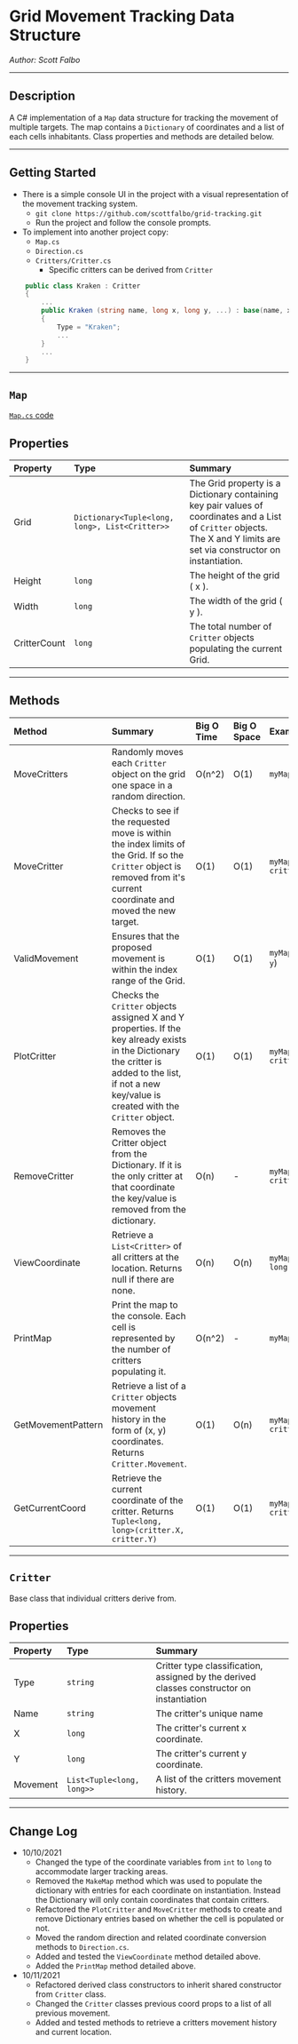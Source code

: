 # Grid Movement Tracking Data Structure

*Author: Scott Falbo*

---

## Description

A C# implementation of a `Map` data structure for tracking the movement of multiple targets.  The map contains a `Dictionary` of coordinates and a list of each cells inhabitants.  Class properties and methods are detailed below.

---

## Getting Started

+ There is a simple console UI in the project with a visual representation of the movement tracking system.
  + `git clone https://github.com/scottfalbo/grid-tracking.git`
  + Run the project and follow the console prompts.
+ To implement into another project copy:
  + `Map.cs`
  + `Direction.cs`
  + `Critters/Critter.cs`
    + Specific critters can be derived from `Critter`

```cs
    public class Kraken : Critter
    {
        ...
        public Kraken (string name, long x, long y, ...) : base(name, x, y)
        {
            Type = "Kraken";
            ...
        }
        ...
    }
```

---

## `Map`

[`Map.cs` code](https://github.com/scottfalbo/grid-tracking/blob/main/GridTracking/Map.cs)

## Properties

| Property | Type | Summary |
| :------- | :-------- | :-------- |
| Grid | `Dictionary<Tuple<long, long>, List<Critter>>` | The Grid property is a Dictionary containing key pair values of coordinates and a List of `Critter` objects.  The X and Y limits are set via constructor on instantiation. |
| Height | `long` | The height of the grid ( x ). |
| Width | `long` | The width of the grid ( y ). |
| CritterCount | `long` | The total number of `Critter` objects populating the current Grid. |

---

## Methods

| Method | Summary | Big O Time | Big O Space | Example |
| :- | :- | :- | :- | :- |
| MoveCritters | Randomly moves each `Critter` object on the grid one space in a random direction. | O(n^2) | O(1) | `myMap.MoveCritters()` |
| MoveCritter | Checks to see if the requested move is within the index limits of the Grid.  If so the `Critter` object is removed from it's current coordinate and moved the new target. | O(1) | O(1) | `myMap.MoveCritter(Critter critter, int[] move)` |
| ValidMovement | Ensures that the proposed movement is within the index range of the Grid. | O(1) | O(1) | `myMap.ValidMovement(long x, long y`) |
| PlotCritter | Checks the `Critter` objects assigned X and Y properties.  If the key already exists in the Dictionary the critter is added to the list, if not a new key/value is created with the `Critter` object. | O(1) | O(1) | `myMap.PlotCritter(Critter critter)` |
| RemoveCritter | Removes the Critter object from the Dictionary.  If it is the only critter at that coordinate the key/value is removed from the dictionary. | O(n) | - | `myMap.RemoveCritter(Critter critter)` |
| ViewCoordinate | Retrieve a `List<Critter>` of all critters at the location.  Returns null if there are none. | O(n) | O(n) | `myMap.ViewCoordinate(long x, long y)` |
| PrintMap | Print the map to the console. Each cell is represented by the number of critters populating it. | O(n^2) | - | `myMap.PrintMap()` |
| GetMovementPattern | Retrieve a list of a `Critter` objects movement history in the form of (x, y) coordinates.  Returns `Critter.Movement`. | O(1) | O(n) | `myMap.GetMovementPattern(Critter critter)` |
| GetCurrentCoord | Retrieve the current coordinate of the critter.  Returns `Tuple<long, long>(critter.X, critter.Y)` | O(1) | O(1) | `myMap.GetCurrentCoord(Critter critter)` |

---

## `Critter`

Base class that individual critters derive from.

## Properties

| Property | Type | Summary |
| :------- | :-------- | :-------- |
| Type | `string` | Critter type classification, assigned by the derived classes constructor on instantiation |
| Name | `string` | The critter's unique name |
| X | `long` | The critter's current x coordinate. |
| Y | `long` | The critter's current y coordinate. |
| Movement | `List<Tuple<long, long>>` | A list of the critters movement history. |

---

## Change Log

+ 10/10/2021
  + Changed the type of the coordinate variables from `int` to `long` to accommodate larger tracking areas.
  + Removed the `MakeMap` method which was used to populate the dictionary with entries for each coordinate on instantiation.  Instead the Dictionary will only contain coordinates that contain critters.
  + Refactored the `PlotCritter` and `MoveCritter` methods to create and remove Dictionary entries based on whether the cell is populated or not.
  + Moved the random direction and related coordinate conversion methods to `Direction.cs`.
  + Added and tested the `ViewCoordinate` method detailed above.
  + Added the `PrintMap` method detailed above.
+ 10/11/2021
  + Refactored derived class constructors to inherit shared constructor from `Critter` class.
  + Changed the `Critter` classes previous coord props to a list of all previous movement.
  + Added and tested methods to retrieve a critters movement history and current location.
